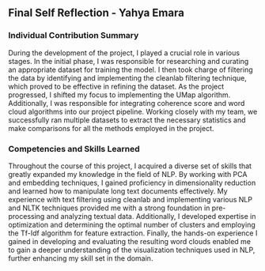 ## Final Self Reflection - Yahya Emara

### Individual Contribution Summary

During the development of the project, I played a crucial role in various stages. In the initial phase, I was responsible for researching and curating an appropriate dataset for training the model. I then took charge of filtering the data by identifying and implementing the cleanlab filtering technique, which proved to be effective in refining the dataset. As the project progressed, I shifted my focus to implementing the UMap algorithm. Additionally, I was responsible for integrating coherence score and word cloud algorithms into our project pipeline. Working closely with my team, we successfully ran multiple datasets to extract the necessary statistics and make comparisons for all the methods employed in the project.

### Competencies and Skills Learned
Throughout the course of this project, I acquired a diverse set of skills that greatly expanded my knowledge in the field of NLP. By working with PCA and embedding techniques, I gained proficiency in dimensionality reduction and learned how to manipulate long text documents effectively. My experience with text filtering using cleanlab and implementing various NLP and NLTK techniques provided me with a strong foundation in pre-processing and analyzing textual data. Additionally, I developed expertise in optimization and determining the optimal number of clusters and employing the Tf-Idf algorithm for feature extraction. Finally, the hands-on experience I gained in developing and evaluating the resulting word clouds enabled me to gain a deeper understanding of the visualization techniques used in NLP, further enhancing my skill set in the domain.
